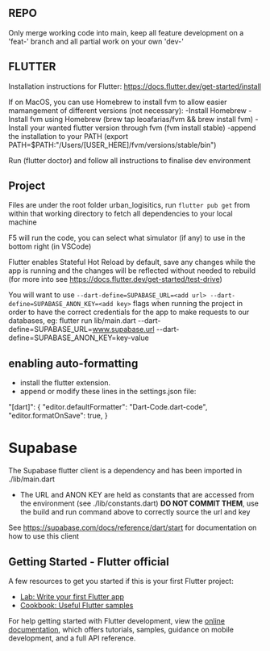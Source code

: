 ## REPO

Only merge working code into main, keep all feature development on a 'feat-<feature-name>' branch and all partial work on your own 'dev-<name>'

## FLUTTER

Installation instructions for Flutter: https://docs.flutter.dev/get-started/install

If on MacOS, you can use Homebrew to install fvm to allow easier mamangement of different versions (not necessary):
-Install Homebrew
-Install fvm using Homebrew (brew tap leoafarias/fvm && brew install fvm)
-Install your wanted flutter version through fvm (fvm install stable)
-append the installation to your PATH (export PATH=$PATH:"/Users/[USER_HERE]/fvm/versions/stable/bin")

Run (flutter doctor) and follow all instructions to finalise dev environment

## Project

Files are under the root folder urban_logisitics, run `flutter pub get` from within that working directory to fetch all dependencies to your local machine

F5 will run the code, you can select what simulator (if any) to use in the bottom right (in VSCode)

Flutter enables Stateful Hot Reload by default, save any changes while the app is running and the changes will be reflected without needed to rebuild (for more into see https://docs.flutter.dev/get-started/test-drive)

You will want to use `--dart-define=SUPABASE_URL=<add url> --dart-define=SUPABASE_ANON_KEY=<add key>` flags when running the project in order to have the correct credentials for the app to make requests to our databases, eg:
flutter run lib/main.dart --dart-define=SUPABASE_URL=www.supabase.url --dart-define=SUPABASE_ANON_KEY=key-value

## enabling auto-formatting

- install the flutter extension.
- append or modify these lines in the settings.json file:

"[dart]": {
"editor.defaultFormatter": "Dart-Code.dart-code",
"editor.formatOnSave": true,
}

# Supabase

The Supabase flutter client is a dependency and has been imported in ./lib/main.dart

- The URL and ANON KEY are held as constants that are accessed from the environment (see ./lib/constants.dart) **DO NOT COMMIT THEM**, use the build and run command above to correctly source the url and key

See https://supabase.com/docs/reference/dart/start for documentation on how to use this client

## Getting Started - Flutter official

A few resources to get you started if this is your first Flutter project:

- [Lab: Write your first Flutter app](https://docs.flutter.dev/get-started/codelab)
- [Cookbook: Useful Flutter samples](https://docs.flutter.dev/cookbook)

For help getting started with Flutter development, view the
[online documentation](https://docs.flutter.dev/), which offers tutorials,
samples, guidance on mobile development, and a full API reference.
